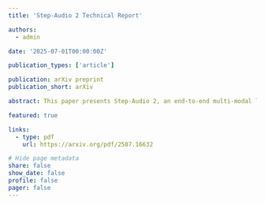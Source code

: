 ```yaml
---
title: 'Step-Audio 2 Technical Report'

authors:
  - admin

date: '2025-07-01T00:00:00Z'

publication_types: ['article']

publication: arXiv preprint
publication_short: arXiv

abstract: This paper presents Step-Audio 2, an end-to-end multi-modal large language model designed for industry-strength audio understanding and speech conversation. By integrating a latent audio encoder and reasoning-centric reinforcement learning (RL), Step-Audio 2 achieves promising performance in automatic speech recognition (ASR) and audio understanding. To facilitate genuine end-to-end speech conversation, Step-Audio 2 incorporates the generation of discrete audio tokens into language modeling, significantly enhancing its responsiveness to paralinguistic information such as speaking styles and emotions. To effectively leverage the rich textual and acoustic knowledge in real-world data, Step-Audio 2 integrates retrieval-augmented generation (RAG) and is able to call external tools such as web search to mitigate hallucination and audio search to switch timbres. Trained on millions of hours of speech and audio data, Step-Audio 2 delivers intelligence and expressiveness across diverse conversational scenarios. Evaluation results demonstrate that Step-Audio 2 achieves state-of-the-art performance on various audio understanding and conversational benchmarks compared to other open-source and commercial solutions. Please visit this https URL for more information.

featured: true

links:
  - type: pdf
    url: https://arxiv.org/pdf/2507.16632

# Hide page metadata
share: false
show_date: false
profile: false
pager: false
---
```

